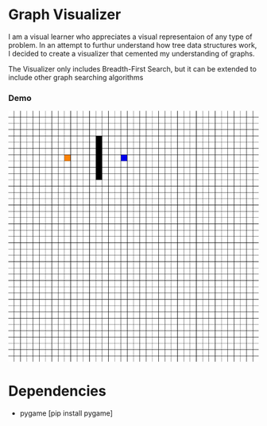 # Graph Visualizer

I am a visual learner who appreciates a visual representaion of any type of problem. In an attempt to furthur understand how tree data structures work,
I decided to create a visualizer that cemented my understanding of graphs.  

The Visualizer only includes Breadth-First Search, but it can be extended to include other graph searching algorithms

### Demo
![](demo/Graph-Visualization.gif)

# Dependencies
- pygame [pip install pygame]
